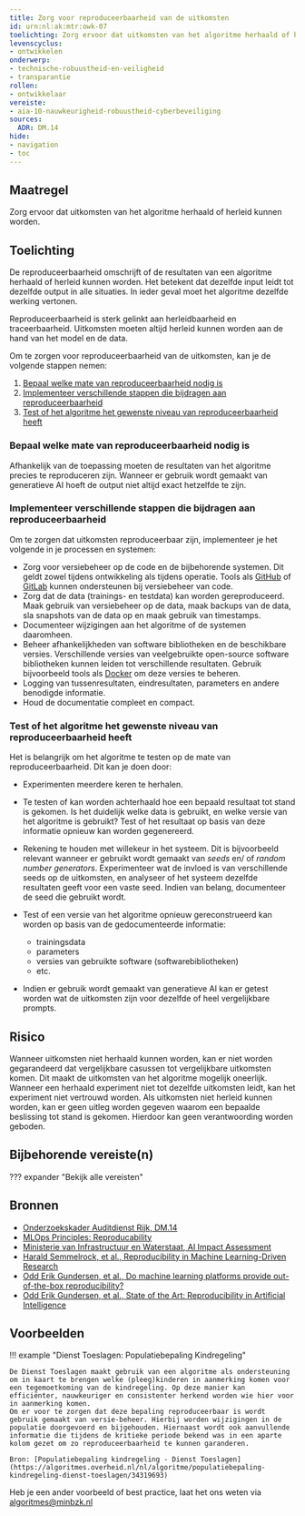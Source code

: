 ```yaml
---
title: Zorg voor reproduceerbaarheid van de uitkomsten
id: urn:nl:ak:mtr:owk-07
toelichting: Zorg ervoor dat uitkomsten van het algoritme herhaald of herleid kunnen worden.
levenscyclus:
- ontwikkelen
onderwerp:
- technische-robuustheid-en-veiligheid
- transparantie
rollen:
- ontwikkelaar
vereiste:
- aia-10-nauwkeurigheid-robuustheid-cyberbeveiliging
sources:
  ADR: DM.14
hide:
- navigation
- toc
---
```


<!-- tags -->

## Maatregel
Zorg ervoor dat uitkomsten van het algoritme herhaald of herleid kunnen worden.

## Toelichting
De reproduceerbaarheid omschrijft of de resultaten van een algoritme herhaald of herleid kunnen worden. 
Het betekent dat dezelfde input leidt tot dezelfde output in alle situaties. In ieder geval moet het algoritme dezelfde werking vertonen. 

Reproduceerbaarheid is sterk gelinkt aan herleidbaarheid en traceerbaarheid. 
Uitkomsten moeten altijd herleid kunnen worden aan de hand van het model en de data. 

Om te zorgen voor reproduceerbaarheid van de uitkomsten, kan je de volgende stappen nemen:

1. [Bepaal welke mate van reproduceerbaarheid nodig is](#bepaal-welke-mate-van-reproduceerbaarheid-nodig-is)
2. [Implementeer verschillende stappen die bijdragen aan reproduceerbaarheid](#implementeer-verschillende-stappen-die-bijdragen-aan-reproduceerbaarheid)
3. [Test of het algoritme het gewenste niveau van reproduceerbaarheid heeft](#test-of-het-algoritme-het-gewenste-niveau-van-reproduceerbaarheid-heeft)

### Bepaal welke mate van reproduceerbaarheid nodig is
Afhankelijk van de toepassing moeten de resultaten van het algoritme precies te reproduceren zijn. 
Wanneer er gebruik wordt gemaakt van generatieve AI hoeft de output niet altijd exact hetzelfde te zijn. 

### Implementeer verschillende stappen die bijdragen aan reproduceerbaarheid
Om te zorgen dat uitkomsten reproduceerbaar zijn, implementeer je het volgende in je processen en systemen:

- Zorg voor versiebeheer op de code en de bijbehorende systemen. Dit geldt zowel tijdens ontwikkeling als tijdens operatie. Tools als [GitHub](https://github.com/) of [GitLab](https://about.gitlab.com/) kunnen ondersteunen bij versiebeheer van code. 
- Zorg dat de data (trainings- en testdata) kan worden gereproduceerd. Maak gebruik van versiebeheer op de data, maak backups van de data, sla snapshots van de data op en maak gebruik van timestamps. 
- Documenteer wijzigingen aan het algoritme of de systemen daaromheen.
- Beheer afhankelijkheden van software bibliotheken en de beschikbare versies. Verschillende versies van veelgebruikte open-source software bibliotheken kunnen leiden tot verschillende resultaten. Gebruik bijvoorbeeld tools als [Docker](https://www.docker.com/) om deze versies te beheren.  
- Logging van tussenresultaten, eindresultaten, parameters en andere benodigde informatie. 
- Houd de documentatie compleet en compact. 

### Test of het algoritme het gewenste niveau van reproduceerbaarheid heeft
Het is belangrijk om het algoritme te testen op de mate van reproduceerbaarheid. Dit kan je doen door:

- Experimenten meerdere keren te herhalen. 
- Te testen of kan worden achterhaald hoe een bepaald resultaat tot stand is gekomen. Is het duidelijk welke data is gebruikt, en welke versie van het algoritme is gebruikt? Test of het resultaat op basis van deze informatie opnieuw kan worden gegenereerd.
- Rekening te houden met willekeur in het systeem. Dit is bijvoorbeeld relevant wanneer er gebruikt wordt gemaakt van *seeds* en/ of *random number generators*. Experimenteer wat de invloed is van verschillende seeds op de uitkomsten, en analyseer of het systeem dezelfde resultaten geeft voor een vaste seed. Indien van belang, documenteer de seed die gebruikt wordt. 
- Test of een versie van het algoritme opnieuw gereconstrueerd kan worden op basis van de gedocumenteerde informatie: 

    - trainingsdata
    - parameters
    - versies van gebruikte software (softwarebibliotheken)
    - etc.

- Indien er gebruik wordt gemaakt van generatieve AI kan er getest worden wat de uitkomsten zijn voor dezelfde of heel vergelijkbare prompts. 

## Risico
Wanneer uitkomsten niet herhaald kunnen worden, kan er niet worden gegarandeerd dat vergelijkbare casussen tot vergelijkbare uitkomsten komen. 
Dit maakt de uitkomsten van het algoritme mogelijk oneerlijk. 
Wanneer een herhaald experiment niet tot dezelfde uitkomsten leidt, kan het experiment niet vertrouwd worden. 
Als uitkomsten niet herleid kunnen worden, kan er geen uitleg worden gegeven waarom een bepaalde beslissing tot stand is gekomen. 
Hierdoor kan geen verantwoording worden geboden. 

## Bijbehorende vereiste(n)
??? expander "Bekijk alle vereisten"
    <!-- list_vereisten_on_maatregelen_page -->

## Bronnen
- [Onderzoekskader Auditdienst Rijk, DM.14](https://www.rijksoverheid.nl/documenten/rapporten/2023/07/11/onderzoekskader-algoritmes-adr-2023)
- [MLOps Principles: Reproducability](https://ml-ops.org/content/mlops-principles#reproducibility)
- [Ministerie van Infrastructuur en Waterstaat, AI Impact Assessment](https://www.rijksoverheid.nl/documenten/rapporten/2022/11/30/ai-impact-assessment-ministerie-van-infrastructuur-en-waterstaat)
- [Harald Semmelrock, et al., Reproducibility in Machine Learning-Driven Research](https://arxiv.org/abs/2307.10320)
- [Odd Erik Gundersen, et al., Do machine learning platforms provide out-of-the-box reproducibility?](https://www.sciencedirect.com/science/article/pii/S0167739X21002090)
- [Odd Erik Gundersen, et al., State of the Art: Reproducibility in Artificial Intelligence ](https://ojs.aaai.org/index.php/AAAI/article/view/11503)

## Voorbeelden

!!! example "Dienst Toeslagen: Populatiebepaling Kindregeling"

	De Dienst Toeslagen maakt gebruik van een algoritme als ondersteuning om in kaart te brengen welke (pleeg)kinderen in aanmerking komen voor een tegemoetkoming van de kindregeling. Op deze manier kan efficiënter, nauwkeuriger en consistenter herkend worden wie hier voor in aanmerking komen.
	Om er voor te zorgen dat deze bepaling reproduceerbaar is wordt gebruik gemaakt van versie-beheer. Hierbij worden wijzigingen in de populatie doorgevoerd en bijgehouden. Hiernaast wordt ook aanvullende informatie die tijdens de kritieke periode bekend was in een aparte kolom gezet om zo reproduceerbaarheid te kunnen garanderen.
	
	Bron: [Populatiebepaling kindregeling - Dienst Toeslagen](https://algoritmes.overheid.nl/nl/algoritme/populatiebepaling-kindregeling-dienst-toeslagen/34319693)


Heb je een ander voorbeeld of best practice, laat het ons weten via [algoritmes@minbzk.nl](mailto:algoritmes@minbzk.nl)  
